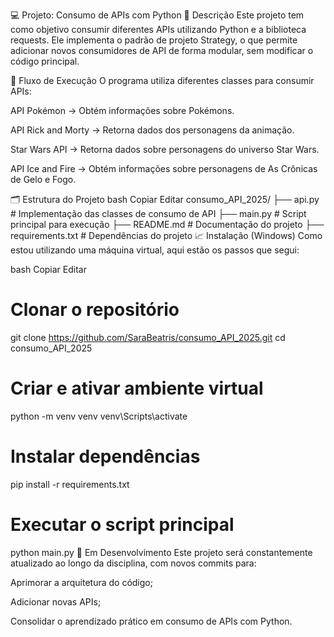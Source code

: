 💻 Projeto: Consumo de APIs com Python
🧩 Descrição
Este projeto tem como objetivo consumir diferentes APIs utilizando Python e a biblioteca requests. Ele implementa o padrão de projeto Strategy, o que permite adicionar novos consumidores de API de forma modular, sem modificar o código principal.

🔄 Fluxo de Execução
O programa utiliza diferentes classes para consumir APIs:

API Pokémon → Obtém informações sobre Pokémons.

API Rick and Morty → Retorna dados dos personagens da animação.

Star Wars API → Retorna dados sobre personagens do universo Star Wars.

API Ice and Fire → Obtém informações sobre personagens de As Crônicas de Gelo e Fogo.

🗂️ Estrutura do Projeto
bash
Copiar
Editar
consumo_API_2025/
├── api.py           # Implementação das classes de consumo de API
├── main.py          # Script principal para execução
├── README.md        # Documentação do projeto
├── requirements.txt # Dependências do projeto
📈 Instalação (Windows)
Como estou utilizando uma máquina virtual, aqui estão os passos que segui:

bash
Copiar
Editar
# Clonar o repositório
git clone https://github.com/SaraBeatris/consumo_API_2025.git
cd consumo_API_2025

# Criar e ativar ambiente virtual
python -m venv venv
venv\Scripts\activate

# Instalar dependências
pip install -r requirements.txt

# Executar o script principal
python main.py
🚀 Em Desenvolvimento
Este projeto será constantemente atualizado ao longo da disciplina, com novos commits para:

Aprimorar a arquitetura do código;

Adicionar novas APIs;

Consolidar o aprendizado prático em consumo de APIs com Python.
